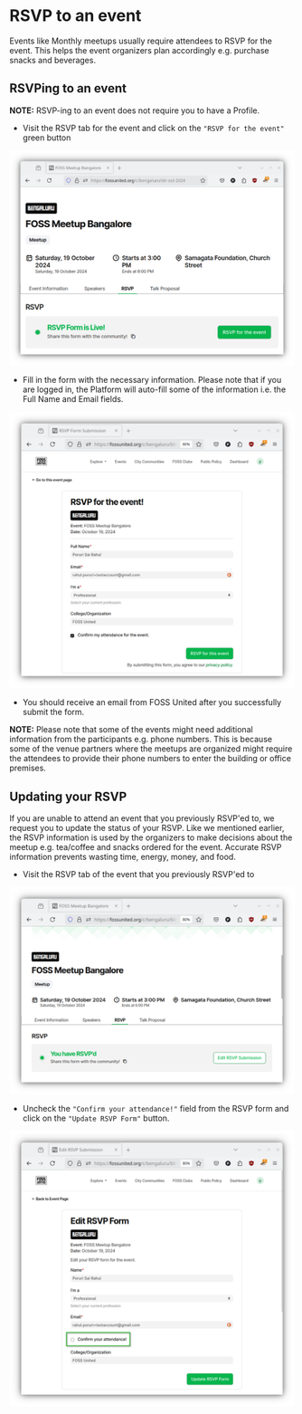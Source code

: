 # RSVP to an event

Events like Monthly meetups usually require attendees to RSVP for the
event. This helps the event organizers plan accordingly e.g. purchase snacks
and beverages.

## RSVPing to an event

**NOTE:** RSVP-ing to an event does not require you to have a Profile.

* Visit the RSVP tab for the event and click on the `"RSVP for the event"`
  green button

![RSVP to a meetup](./assets/meetup-event.png)

* Fill in the form with the necessary information. Please note that if you are
  logged in, the Platform will auto-fill some of the information i.e. the Full
  Name and Email fields.

![RSVP form](./assets/rsvp-submission.png)

* You should receive an email from FOSS United after you successfully submit
  the form.

**NOTE:** Please note that some of the events might need additional
information from the participants e.g. phone numbers. This is because some of
the venue partners where the meetups are organized might require the attendees
to provide their phone numbers to enter the building or office premises.

## Updating your RSVP

If you are unable to attend an event that you previously RSVP'ed to, we
request you to update the status of your RSVP. Like we mentioned earlier, the
RSVP information is used by the organizers to make decisions about the meetup
e.g. tea/coffee and snacks ordered for the event. Accurate RSVP information
prevents wasting time, energy, money, and food.

* Visit the RSVP tab of the event that you previously RSVP'ed to

![Visit RSVP tab for RSVP'ed event](./assets/rsvp-update.png)

* Uncheck the `"Confirm your attendance!"` field from the RSVP form and click
  on the `"Update RSVP Form"` button.

![Uncheck RSVP](./assets/rsvp-submission-update.png)
